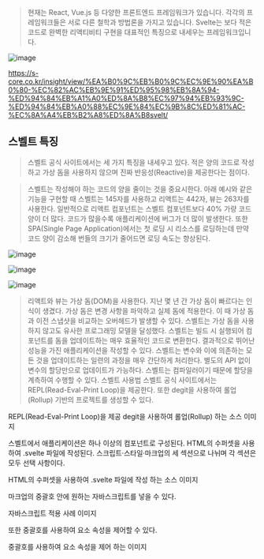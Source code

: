 > 현재는 React, Vue.js 등 다양한 프론트엔드 프레임워크가 있습니다. 각각의 프레임워크들은 서로 다른 철학과 방법론을 가지고 있습니다.
Svelte는 보다 적은 코드로 완벽한 리액티비티 구현을 대표적인 특징으로 내세우는 프레임워크입니다.


![image](https://github.com/user-attachments/assets/ddc5c01f-6d3b-48ba-b5a3-bbc4b4581567)


https://s-core.co.kr/insight/view/%EA%B0%9C%EB%B0%9C%EC%9E%90%EA%B0%80-%EC%82%AC%EB%9E%91%ED%95%98%EB%8A%94-%ED%94%84%EB%A1%A0%ED%8A%B8%EC%97%94%EB%93%9C-%ED%94%84%EB%A0%88%EC%9E%84%EC%9B%8C%ED%81%AC-%EC%8A%A4%EB%B2%A8%ED%8A%B8svelt/



## 스벨트 특징
> 스벨트 공식 사이트에서는 세 가지 특징을 내세우고 있다. 적은 양의 코드로 작성하고 가상 돔을 사용하지 않으며 진짜 반응성(Reactive)을 제공한다는 점이다.

> 스벨트는 작성해야 하는 코드의 양을 줄이는 것을 중요시한다. 아래 예시와 같은 기능을 구현할 때 스벨트는 145자를 사용하고 리액트는 442자, 뷰는 263자를 사용한다. 일반적으로 리액트 컴포넌트는 스벨트 컴포넌트보다 40% 가량 코드 양이 더 많다. 코드가 많을수록 애플리케이션에 버그가 더 많이 발생한다. 또한 SPA(Single Page Application)에서는 첫 로딩 시 리소스를 로딩하는데 만약 코드 양이 감소해 번들의 크기가 줄어드면 로딩 속도는 향상된다.

![image](https://github.com/user-attachments/assets/6f024aaf-a21a-4f83-95ed-1adea0165f63)

![image](https://github.com/user-attachments/assets/2c9dc516-69ab-4017-a79f-e3bc96b6bd24)

![image](https://github.com/user-attachments/assets/135a6151-50ed-4da9-ab57-cd9c5a1dd728)


> 리액트와 뷰는 가상 돔(DOM)을 사용한다. 지난 몇 년 간 가상 돔이 빠르다는 인식이 생겼다. 가상 돔은 변경 사항을 파악하고 실제 돔에 적용한다. 이 때 가상 돔과 이전 스냅샷을 비교하는 오버헤드가 발생할 수 있다. 스벨트는 가상 돔을 사용하지 않고도 유사한 프로그래밍 모델을 달성했다.
> 스벨트는 빌드 시 실행되어 컴포넌트를 돔을 업데이트하는 매우 효율적인 코드로 변환한다. 결과적으로 뛰어난 성능을 가진 애플리케이션을 작성할 수 있다. 스벨트는 변수와 이에 의존하는 모든 것을 업데이트하는 일련의 과정을 매우 간단하게 처리한다. 별도의 API 없이 변수의 할당만으로 업데이트가 가능하다. 스벨트는 컴파일러이기 때문에 할당을 계측하여 수행할 수 있다.
스벨트 사용법
스벨트 공식 사이트에서는 REPL(Read-Eval-Print Loop)을 제공한다. 또한 degit을 사용하여 롤업(Rollup) 기반의 프로젝트를 생성할 수 있다.

REPL(Read-Eval-Print Loop)을 제공 degit을 사용하여 롤업(Rollup) 하는 소스 이미지

 

스벨트에서 애플리케이션은 하나 이상의 컴포넌트로 구성된다. HTML의 수퍼셋을 사용하여 .svelte 파일에 작성된다. 스크립트·스타일·마크업의 세 섹션으로 나뉘며 각 섹션은 모두 선택 사항이다.

HTML의 수퍼셋을 사용하여 .svelte 파일에 작성 하는 소스 이미지 

 

마크업의 중괄호 안에 원하는 자바스크립트를 넣을 수 있다.

자바스크립트 적용 사례 이미지

 

또한 중괄호를 사용하여 요소 속성을 제어할 수 있다.

중괄호를 사용하여 요소 속성을 제어 하는 이미지

 

<style> 태그를 사용하여 스타일을 추가할 수 있다. 스타일은 해당 컴포넌트에만 적용된다. 앱의 다른 곳에서 p 요소의 스타일을 변경하지 않는다.

<style> 태그를 사용 소스 이미지

 

요소를 포함하는 것처럼 다른 파일에서 컴포넌트를 가져와 포함할 수 있다. 또한 컴포넌트 이름은 대문자로 표시한다. 이는 사용자 정의 컴포넌트와 HTML 태그를 구분할 수 있도록 하기 위해서이다.

컴포넌트 이름은 대문자로 표시하여 컴포넌트와 HTML 태그를 구분한 이미지

 

일반적인 문자열은 일반 텍스트로 삽입된다. 때로는 HTML을 직접 렌더링해야 하는 경우도 있다. 이 때는 특별한 {@html …} 태그를 사용한다.

HTML을 직접 렌더링해야 하는 경우이 때는 특별한 {@html …}를 사용하는 이미지

 

스벨트의 중심에는 이벤트에 대한 응답과 같이 돔을 애플리케이션 상태와 동기화하기 위한 강력한 반응성 시스템이 있다. 스벨트는 변수 값 할당을 계측하여 돔을 업데이트해야 한다고 알려준다.

스벨트는 변수 값 할당을 계측하여 돔을 업데이트하는 이미지

 

스벨트는 컴포넌트의 상태가 변경될 때 돔을 자동으로 업데이트한다.

종종 컴포넌트의 상태 일부는 다른 부분에서 계산 및 변경될 때마다 다시 계산되어야 한다. 이를 위한 반응성 선언 $:이 있다. 반응성 값은 여러 번 참조해야 하거나 다른 반응성 값에 의존하는 값이 있는 경우에 유용하다.

반응성 선언 $: 구현 이미지

 

스벨트의 반응성은 할당에 의해 트리거되기 때문에 push 및 splice와 같은 배열 메서드를 사용하면 자동으로 업데이트가 발생하지 않는다. 이를 수정하는 한 가지 방법은 아래 예시와 같이 중복되는 할당을 추가하는 것이다.

push 및 splice와 같은 배열 메서드를 사용한 이미지

 

지금까지의 설명에서 값은 주어진 컴포넌트 내에서만 접근 가능했다. 실제 애플리케이션에서는 한 컴포넌트에서 하위 컴포넌트로 데이터를 전달해야 한다. 그렇게 하려면 일반적으로 props로 축약되는 속성을 선언해야 한다. 스벨트는 다음과 같이 export 키워드로 이를 수행한다.

props로 축약되는 속성을 선언하는 이미지

export 키워드로 이를 수행하는 이미지

 

HTML에는 조건문 및 루프와 같은 논리를 표현하는 방법이 없다. 마크업을 조건부로 렌더링하기 위해 if 블록으로 감싼다.

마크업을 조건부로 렌더링하기 위해 if 블록 사용하는 이미지

 

상호 배타적인 두 조건이 있을 경우 else 블록을 사용할 수 있다.

else 블록 사용 이미지 

 

여러 조건일 경우 else if와 함께 연결할 수 있다.

여러 조건일 경우 else if을 사용하는 사례 이미지

 

데이터 목록을 반복해야 하는 경우 each 블록을 사용한다. 두 번째 인수로 현재 인덱스를 가져올 수 있다.

데이터 목록을 반복해야 하는 경우 each 블록을 사용하는 이미지

 

대부분의 애플리케이션은 비동기 데이터를 처리해야 한다. await 블록을 사용하면 마크업에서 직접 값을 기다릴 수 있다.

애플리케이션은 비동기 데이터를 처리해야 한다. await 블록을 사용하면 마크업에서 직접 값을 기다릴 수 있도록 구현한 사례 이미지

 

on: 지시어를 사용하여 요소의 모든 이벤트를 수신할 수 있다.

on: 지시어 사용한 사례 소스코드 이미지

 

또한 이벤트 핸들러를 인라인으로 선언할 수도 있다.

이벤트 핸들러를 인라인으로 선언한 사례 소스코드 이미지

 

돔 이벤트 핸들러는 동작을 변경하는 수정자를 가질 수 있다. 예를 들어, once 수정자가 있는 핸들러는 한 번만 실행된다.

once 수정자가 있는 핸들러는 한 번만 실행하는 사례 소스코드 이미지

 

컴포넌트는 이벤트를 전달할 수도 있다. 그렇게 하려면 이벤트 디스패처(dispatcher)를 만들어야 한다.

App. svelte에서 이벤트 디스패처(dispatcher)사용 사례 소스코드 이미지

Inner.svelte에서 이벤트 디스패처(dispatcher)사용 사례 소스코드 이미지

 

돔 이벤트와 달리 컴포넌트 이벤트는 버블링되지 않는다. 깊게 중첩된 컴포넌트에서 이벤트를 수신하려면 중간 컴포넌트가 이벤트를 전달해야 한다. 값이 없는 on:message 이벤트 지시문은 ‘모든 메시지 이벤트 전달’을 의미한다.

컴포넌트에서 이벤트를 수신하려면 중간 컴포넌트가 이벤트를 전달하는 소스코드 이미지

inner.svelte 에서 컴포넌트에서 이벤트를 수신하려면 중간 컴포넌트가 이벤트를 전달 사례 소스코드 이미지

 

이벤트 전달은 돔 이벤트에서도 작동한다.

이벤트 전달은 돔 이벤트에서도 작동되는 사례 소스코드 이미지

 

bind:value 지시어를 사용할 수 있다. name 값을 변경하면 입력 값이 업데이트될 뿐만 아니라 입력 값이 변경되면 name도 업데이트된다.

bind:value 지시어 사용 사례 소스코드 이미지

 

읽기 전용 this 바인딩은 모든 요소에 적용되며 렌더링된 요소에 대한 참조를 얻을 수 있다. 예를 들어 <canvas> 요소에 대한 참조를 얻을 수 있다.

this 바인딩은 모든 요소에 적용되며 렌더링된 요소에 대한 참조를 얻을 수 있습니다. <canvas> 요소에 대한 참조 사례 소스코드 이미지

 

모든 컴포넌트는 생성될 때 시작되고 소멸될 때 끝나는 수명 주기가 있다. 해당 수명 주기 동안 중요한 순간에 코드를 실행할 수 있는 몇 가지 기능이 있다. onMount는 컴포넌트가 돔에 처음 렌더링한 후 실행된다.

onMount는 컴포넌트가 돔에 처음 렌더링한 후 실행되는 사례 소스코드 이미지

 

구성 요소가 소멸될 때 코드를 실행하려면 onDestroy를 사용한다.

onDestroy 적용 사례 소스코드 이미지

 

beforeUpdate 함수는 돔이 업데이트 되기 직전에 발생하도록 작업을 예약한다. afterUpdate 함수는 돔이 데이터와 동기화되면 코드를 실행하는 데 사용된다.

beforeUpdate 함수 afterUpdate 함수 적용 사례 소스코드 이미지

 

tick 함수는 언제든지 호출할 수 있다는 점에서 다른 수명 주기 함수와 다르다. pending 중인 상태 변경 사항이 돔에 적용되는 즉시 resolve되는 promise를 반환한다.

tick 함수가 pending 중인 상태 변경 사항이 돔에 적용되는 즉시 resolve되는 promise 되는 사례 소스코드 이미지

 

## 마치며
> 스벨트는 3대 프론트엔드 프레임워크와 다른 방향성을 가지고 만들어진 프레임워크로 빠른 속도와 간결한 코드를 자랑하고 러닝 커브가 높지 않은 편이다. 아직은 한창 성장하고 있는 기술이나 뛰어난 장점으로 인해 전세계적으로 큰 주목을 받고 있으니 만큼 조만간 3대 프레임워크에 지각 변동을 일으키며 등극할 가능성도 충분하다고 생각한다. 새로운 트렌드와 신기술에 관심이 많은 프론트엔드 개발자라면 스벨트를 익혀보고 신규 프로젝트에 적용해 보는 것을 권하는 바이다.

